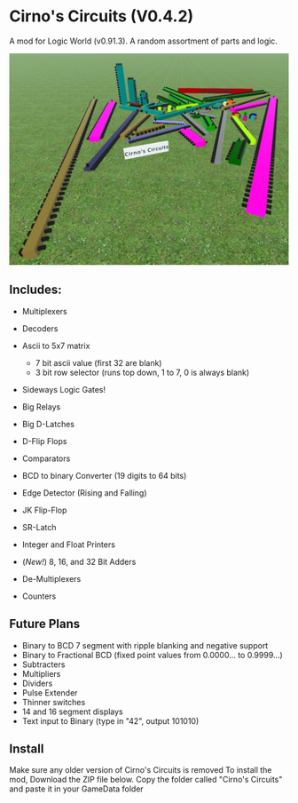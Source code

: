 # Cirno's Circuits (V0.4.2)

A mod for Logic World (v0.91.3).
A random assortment of parts and logic.

![image](MainImage.jpg)

## Includes:

- Multiplexers
- Decoders
- Ascii to 5x7 matrix
	
	- 7 bit ascii value (first 32 are blank)
	- 3 bit row selector (runs top down, 1 to 7, 0 is always blank)

- Sideways Logic Gates!
- Big Relays
- Big D-Latches
- D-Flip Flops
- Comparators
- BCD to binary Converter (19 digits to 64 bits)
- Edge Detector (Rising and Falling)
- JK Flip-Flop
- SR-Latch
- Integer and Float Printers
- (*New!*) 8, 16, and 32 Bit Adders
- De-Multiplexers
- Counters

## Future Plans

- Binary to BCD 7 segment with ripple blanking and negative support
- Binary to Fractional BCD (fixed point values from 0.0000... to 0.9999...)
- Subtracters
- Multipliers
- Dividers
- Pulse Extender
- Thinner switches
- 14 and 16 segment displays
- Text input to Binary (type in "42", output 101010)

## Install

Make sure any older version of Cirno's Circuits is removed
To install the mod, Download the ZIP file below. Copy the folder called "Cirno's Circuits" and paste it in your GameData folder
